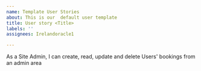```yaml
---
name: Template User Stories
about: This is our  default user template
title: User story <Title>
labels: ''
assignees: Irelandoracle1

---
```


As a Site Admin, I can create, read, update and delete Users' bookings from an admin area
